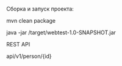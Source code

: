Сборка и запуск проекта:

mvn clean package

java -jar /target/webtest-1.0-SNAPSHOT.jar

REST API

api/v1/person/{id}
